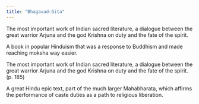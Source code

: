 ```yaml
---
title: "Bhagavad-Gita"
---
```

The most important work of Indian sacred literature, a dialogue between the great warrior Arjuna and the god Krishna on duty and the fate of the spirit.

A book in popular Hinduism that was a response to Buddhism and made reaching moksha way easier.

The most important work of Indian sacred literature, a dialogue between the great warrior Arjuna and the god Krishna on duty and the fate of the spirit. (p. 185)

A great Hindu epic text, part of the much larger Mahabharata, which affirms the performance of caste duties as a path to religious liberation.

